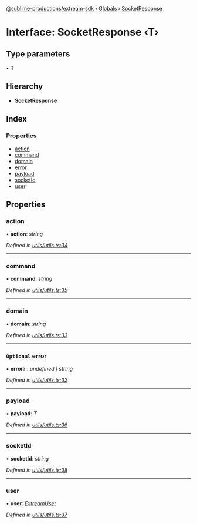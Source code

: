 [@sublime-productions/extream-sdk](../README.md) › [Globals](../globals.md) › [SocketResponse](socketresponse.md)

# Interface: SocketResponse ‹**T**›

## Type parameters

▪ **T**

## Hierarchy

* **SocketResponse**

## Index

### Properties

* [action](socketresponse.md#action)
* [command](socketresponse.md#command)
* [domain](socketresponse.md#domain)
* [error](socketresponse.md#optional-error)
* [payload](socketresponse.md#payload)
* [socketId](socketresponse.md#socketid)
* [user](socketresponse.md#user)

## Properties

###  action

• **action**: *string*

*Defined in [utils/utils.ts:34](https://github.com/Extream-SaaS/ex-sdk/blob/936e0b7/src/utils/utils.ts#L34)*

___

###  command

• **command**: *string*

*Defined in [utils/utils.ts:35](https://github.com/Extream-SaaS/ex-sdk/blob/936e0b7/src/utils/utils.ts#L35)*

___

###  domain

• **domain**: *string*

*Defined in [utils/utils.ts:33](https://github.com/Extream-SaaS/ex-sdk/blob/936e0b7/src/utils/utils.ts#L33)*

___

### `Optional` error

• **error**? : *undefined | string*

*Defined in [utils/utils.ts:32](https://github.com/Extream-SaaS/ex-sdk/blob/936e0b7/src/utils/utils.ts#L32)*

___

###  payload

• **payload**: *T*

*Defined in [utils/utils.ts:36](https://github.com/Extream-SaaS/ex-sdk/blob/936e0b7/src/utils/utils.ts#L36)*

___

###  socketId

• **socketId**: *string*

*Defined in [utils/utils.ts:38](https://github.com/Extream-SaaS/ex-sdk/blob/936e0b7/src/utils/utils.ts#L38)*

___

###  user

• **user**: *[ExtreamUser](extreamuser.md)*

*Defined in [utils/utils.ts:37](https://github.com/Extream-SaaS/ex-sdk/blob/936e0b7/src/utils/utils.ts#L37)*
